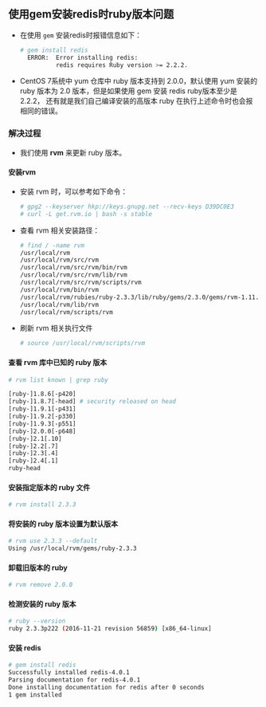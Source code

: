 ## 使用gem安装redis时ruby版本问题
- 在使用 `gem` 安装redis时报错信息如下：

  ``` bash
  # gem install redis
    ERROR:  Error installing redis:
            redis requires Ruby version >= 2.2.2.
  ```
- CentOS 7系统中 yum 仓库中 ruby 版本支持到 2.0.0，默认使用 yum 安装的 ruby 版本为 2.0 版本，但是如果使用 gem 安装 redis ruby版本至少是 2.2.2，
还有就是我们自己编译安装的高版本 ruby 在执行上述命令时也会报相同的错误。

### 解决过程
- 我们使用 **rvm** 来更新 ruby 版本。
#### 安装rvm
- 安装 rvm 时，可以参考如下命令：
  ``` bash
  # gpg2 --keyserver hkp://keys.gnupg.net --recv-keys D39DC0E3
  # curl -L get.rvm.io | bash -s stable
  ```
- 查看 rvm 相关安装路径：
  ``` bash
  # find / -name rvm
  /usr/local/rvm
  /usr/local/rvm/src/rvm
  /usr/local/rvm/src/rvm/bin/rvm
  /usr/local/rvm/src/rvm/lib/rvm
  /usr/local/rvm/src/rvm/scripts/rvm
  /usr/local/rvm/bin/rvm
  /usr/local/rvm/rubies/ruby-2.3.3/lib/ruby/gems/2.3.0/gems/rvm-1.11.3.9/lib/rvm   # 出现这个是因为我已经安装好了ruby
  /usr/local/rvm/lib/rvm
  /usr/local/rvm/scripts/rvm
  ```
- 刷新 rvm 相关执行文件
  ``` bash
  # source /usr/local/rvm/scripts/rvm
  ```
#### 查看 rvm 库中已知的 ruby 版本
  ``` bash
  # rvm list known | grep ruby
  
  [ruby-]1.8.6[-p420]
  [ruby-]1.8.7[-head] # security released on head
  [ruby-]1.9.1[-p431]
  [ruby-]1.9.2[-p330]
  [ruby-]1.9.3[-p551]
  [ruby-]2.0.0[-p648]
  [ruby-]2.1[.10]
  [ruby-]2.2[.7]
  [ruby-]2.3[.4]
  [ruby-]2.4[.1]
  ruby-head
  ```
#### 安装指定版本的 ruby 文件
  ``` bash
  # rvm install 2.3.3
  ```
#### 将安装的 ruby 版本设置为默认版本
  ``` bash
  # rvm use 2.3.3 --default
  Using /usr/local/rvm/gems/ruby-2.3.3
  ```
#### 卸载旧版本的 ruby
  ``` bash
  # rvm remove 2.0.0
  ```
#### 检测安装的 ruby 版本
  ``` bash
  # ruby --version
  ruby 2.3.3p222 (2016-11-21 revision 56859) [x86_64-linux]
  ```
#### 安装 redis
  ``` bash
  # gem install redis
  Successfully installed redis-4.0.1
  Parsing documentation for redis-4.0.1
  Done installing documentation for redis after 0 seconds
  1 gem installed
  ```
  





